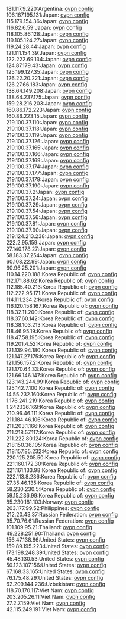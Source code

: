 181.117.9.220:Argentina: [ovpn config](vpn/181_117_9_220.ovpn)  
106.167.195.131:Japan: [ovpn config](vpn/106_167_195_131.ovpn)  
115.179.154.36:Japan: [ovpn config](vpn/115_179_154_36.ovpn)  
116.82.6.59:Japan: [ovpn config](vpn/116_82_6_59.ovpn)  
118.105.86.128:Japan: [ovpn config](vpn/118_105_86_128.ovpn)  
119.105.124.27:Japan: [ovpn config](vpn/119_105_124_27.ovpn)  
119.24.28.44:Japan: [ovpn config](vpn/119_24_28_44.ovpn)  
121.111.154.39:Japan: [ovpn config](vpn/121_111_154_39.ovpn)  
122.222.69.134:Japan: [ovpn config](vpn/122_222_69_134.ovpn)  
124.87.179.43:Japan: [ovpn config](vpn/124_87_179_43.ovpn)  
125.199.127.35:Japan: [ovpn config](vpn/125_199_127_35.ovpn)  
126.22.20.221:Japan: [ovpn config](vpn/126_22_20_221.ovpn)  
126.27.66.183:Japan: [ovpn config](vpn/126_27_66_183.ovpn)  
138.64.149.208:Japan: [ovpn config](vpn/138_64_149_208.ovpn)  
138.64.237.175:Japan: [ovpn config](vpn/138_64_237_175.ovpn)  
159.28.216.203:Japan: [ovpn config](vpn/159_28_216_203.ovpn)  
160.86.172.223:Japan: [ovpn config](vpn/160_86_172_223.ovpn)  
160.86.223.15:Japan: [ovpn config](vpn/160_86_223_15.ovpn)  
219.100.37.110:Japan: [ovpn config](vpn/219_100_37_110.ovpn)  
219.100.37.118:Japan: [ovpn config](vpn/219_100_37_118.ovpn)  
219.100.37.119:Japan: [ovpn config](vpn/219_100_37_119.ovpn)  
219.100.37.126:Japan: [ovpn config](vpn/219_100_37_126.ovpn)  
219.100.37.165:Japan: [ovpn config](vpn/219_100_37_165.ovpn)  
219.100.37.166:Japan: [ovpn config](vpn/219_100_37_166.ovpn)  
219.100.37.169:Japan: [ovpn config](vpn/219_100_37_169.ovpn)  
219.100.37.174:Japan: [ovpn config](vpn/219_100_37_174.ovpn)  
219.100.37.177:Japan: [ovpn config](vpn/219_100_37_177.ovpn)  
219.100.37.179:Japan: [ovpn config](vpn/219_100_37_179.ovpn)  
219.100.37.190:Japan: [ovpn config](vpn/219_100_37_190.ovpn)  
219.100.37.2:Japan: [ovpn config](vpn/219_100_37_2.ovpn)  
219.100.37.24:Japan: [ovpn config](vpn/219_100_37_24.ovpn)  
219.100.37.29:Japan: [ovpn config](vpn/219_100_37_29.ovpn)  
219.100.37.54:Japan: [ovpn config](vpn/219_100_37_54.ovpn)  
219.100.37.56:Japan: [ovpn config](vpn/219_100_37_56.ovpn)  
219.100.37.81:Japan: [ovpn config](vpn/219_100_37_81.ovpn)  
219.100.37.90:Japan: [ovpn config](vpn/219_100_37_90.ovpn)  
219.124.213.238:Japan: [ovpn config](vpn/219_124_213_238.ovpn)  
222.2.95.159:Japan: [ovpn config](vpn/222_2_95_159.ovpn)  
27.140.178.27:Japan: [ovpn config](vpn/27_140_178_27.ovpn)  
58.183.37.254:Japan: [ovpn config](vpn/58_183_37_254.ovpn)  
60.108.22.99:Japan: [ovpn config](vpn/60_108_22_99.ovpn)  
60.96.25.201:Japan: [ovpn config](vpn/60_96_25_201.ovpn)  
110.14.220.188:Korea Republic of: [ovpn config](vpn/110_14_220_188.ovpn)  
112.171.88.62:Korea Republic of: [ovpn config](vpn/112_171_88_62.ovpn)  
112.185.40.213:Korea Republic of: [ovpn config](vpn/112_185_40_213.ovpn)  
112.222.95.171:Korea Republic of: [ovpn config](vpn/112_222_95_171.ovpn)  
114.111.234.2:Korea Republic of: [ovpn config](vpn/114_111_234_2.ovpn)  
116.120.158.167:Korea Republic of: [ovpn config](vpn/116_120_158_167.ovpn)  
118.32.11.200:Korea Republic of: [ovpn config](vpn/118_32_11_200.ovpn)  
118.37.60.142:Korea Republic of: [ovpn config](vpn/118_37_60_142.ovpn)  
118.38.103.213:Korea Republic of: [ovpn config](vpn/118_38_103_213.ovpn)  
118.46.95.19:Korea Republic of: [ovpn config](vpn/118_46_95_19.ovpn)  
118.47.58.195:Korea Republic of: [ovpn config](vpn/118_47_58_195.ovpn)  
119.201.4.52:Korea Republic of: [ovpn config](vpn/119_201_4_52.ovpn)  
121.139.94.180:Korea Republic of: [ovpn config](vpn/121_139_94_180.ovpn)  
121.147.27.175:Korea Republic of: [ovpn config](vpn/121_147_27_175.ovpn)  
121.156.157.2:Korea Republic of: [ovpn config](vpn/121_156_157_2.ovpn)  
121.170.64.33:Korea Republic of: [ovpn config](vpn/121_170_64_33.ovpn)  
121.66.146.147:Korea Republic of: [ovpn config](vpn/121_66_146_147.ovpn)  
123.143.244.99:Korea Republic of: [ovpn config](vpn/123_143_244_99.ovpn)  
125.142.7.100:Korea Republic of: [ovpn config](vpn/125_142_7_100.ovpn)  
14.55.232.160:Korea Republic of: [ovpn config](vpn/14_55_232_160.ovpn)  
1.176.241.219:Korea Republic of: [ovpn config](vpn/1_176_241_219.ovpn)  
1.242.136.169:Korea Republic of: [ovpn config](vpn/1_242_136_169.ovpn)  
210.96.46.111:Korea Republic of: [ovpn config](vpn/210_96_46_111.ovpn)  
211.184.46.106:Korea Republic of: [ovpn config](vpn/211_184_46_106.ovpn)  
211.203.1.166:Korea Republic of: [ovpn config](vpn/211_203_1_166.ovpn)  
211.218.57.117:Korea Republic of: [ovpn config](vpn/211_218_57_117.ovpn)  
211.222.80.124:Korea Republic of: [ovpn config](vpn/211_222_80_124.ovpn)  
218.150.36.105:Korea Republic of: [ovpn config](vpn/218_150_36_105.ovpn)  
218.157.85.232:Korea Republic of: [ovpn config](vpn/218_157_85_232.ovpn)  
220.125.205.50:Korea Republic of: [ovpn config](vpn/220_125_205_50.ovpn)  
221.160.172.30:Korea Republic of: [ovpn config](vpn/221_160_172_30.ovpn)  
221.161.133.98:Korea Republic of: [ovpn config](vpn/221_161_133_98.ovpn)  
222.113.8.236:Korea Republic of: [ovpn config](vpn/222_113_8_236.ovpn)  
27.35.46.135:Korea Republic of: [ovpn config](vpn/27_35_46_135.ovpn)  
58.230.230.5:Korea Republic of: [ovpn config](vpn/58_230_230_5.ovpn)  
59.15.236.99:Korea Republic of: [ovpn config](vpn/59_15_236_99.ovpn)  
85.230.181.103:Norway: [ovpn config](vpn/85_230_181_103.ovpn)  
203.177.99.52:Philippines: [ovpn config](vpn/203_177_99_52.ovpn)  
212.20.43.37:Russian Federation: [ovpn config](vpn/212_20_43_37.ovpn)  
95.70.76.61:Russian Federation: [ovpn config](vpn/95_70_76_61.ovpn)  
101.109.95.21:Thailand: [ovpn config](vpn/101_109_95_21.ovpn)  
49.228.251.90:Thailand: [ovpn config](vpn/49_228_251_90.ovpn)  
156.47.138.86:United States: [ovpn config](vpn/156_47_138_86.ovpn)  
159.89.195.223:United States: [ovpn config](vpn/159_89_195_223.ovpn)  
173.198.248.39:United States: [ovpn config](vpn/173_198_248_39.ovpn)  
45.48.130.53:United States: [ovpn config](vpn/45_48_130_53.ovpn)  
50.123.107.156:United States: [ovpn config](vpn/50_123_107_156.ovpn)  
67.168.33.165:United States: [ovpn config](vpn/67_168_33_165.ovpn)  
76.175.48.29:United States: [ovpn config](vpn/76_175_48_29.ovpn)  
62.209.144.236:Uzbekistan: [ovpn config](vpn/62_209_144_236.ovpn)  
118.70.170.117:Viet Nam: [ovpn config](vpn/118_70_170_117.ovpn)  
203.205.26.11:Viet Nam: [ovpn config](vpn/203_205_26_11.ovpn)  
27.2.7.159:Viet Nam: [ovpn config](vpn/27_2_7_159.ovpn)  
42.115.249.191:Viet Nam: [ovpn config](vpn/42_115_249_191.ovpn)  
